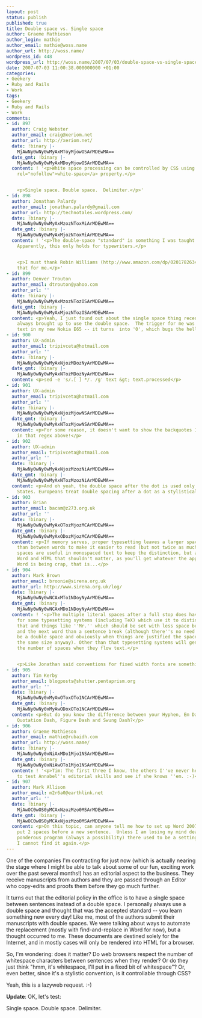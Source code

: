 ```yaml
---
layout: post
status: publish
published: true
title: Double space vs. Single space
author: Graeme Mathieson
author_login: mathie
author_email: mathie@woss.name
author_url: http://woss.name/
wordpress_id: 448
wordpress_url: http://woss.name/2007/07/03/double-space-vs-single-space/
date: 2007-07-03 11:00:38.000000000 +01:00
categories:
- Geekery
- Ruby and Rails
- Work
tags:
- Geekery
- Ruby and Rails
- Work
comments:
- id: 897
  author: Craig Webster
  author_email: craig@xeriom.net
  author_url: http://xeriom.net/
  date: !binary |-
    MjAwNy0wNy0wMyAxMToyMjowOSArMDEwMA==
  date_gmt: !binary |-
    MjAwNy0wNy0wMyAxMDoyMjowOSArMDEwMA==
  content: ! '<p>White space processing can be controlled by CSS using the <a href="http://www.w3.org/TR/CSS21/text.html#white-space-prop"
    rel="nofollow">white-space</a> property.</p>


    <p>Single space. Double space.  Delimiter.</p>'
- id: 898
  author: Jonathan Palardy
  author_email: jonathan.palardy@gmail.com
  author_url: http://technotales.wordpress.com/
  date: !binary |-
    MjAwNy0wNy0wMyAxMzozNToxMiArMDEwMA==
  date_gmt: !binary |-
    MjAwNy0wNy0wMyAxMjozNToxMiArMDEwMA==
  content: ! '<p>The double-space "standard" is something I was taught in college.
    Apparently, this only holds for typewriters.</p>


    <p>I must thank Robin Williams (http://www.amazon.com/dp/0201782634/) for clarifying
    that for me.</p>'
- id: 899
  author: Denver Trouton
  author_email: dtrouton@yahoo.com
  author_url: ''
  date: !binary |-
    MjAwNy0wNy0wMyAxMzozNTozOSArMDEwMA==
  date_gmt: !binary |-
    MjAwNy0wNy0wMyAxMjozNTozOSArMDEwMA==
  content: <p>Yeah, I just found out about the single space thing recently.  I was
    always brought up to use the double space.  The trigger for me was the predictive
    text in my new Nokia E65 -- it turns  into '0', which bugs the hell out of me!</p>
- id: 900
  author: UX-admin
  author_email: tripivceta@hotmail.com
  author_url: ''
  date: !binary |-
    MjAwNy0wNy0wMyAxNjozMDozNyArMDEwMA==
  date_gmt: !binary |-
    MjAwNy0wNy0wMyAxNTozMDozNyArMDEwMA==
  content: <p>sed -e 's/.[ ] */. /g' text &gt; text.processed</p>
- id: 901
  author: UX-admin
  author_email: tripivceta@hotmail.com
  author_url: ''
  date: !binary |-
    MjAwNy0wNy0wMyAxNjozMjowNSArMDEwMA==
  date_gmt: !binary |-
    MjAwNy0wNy0wMyAxNTozMjowNSArMDEwMA==
  content: <p>For some reason, it doesn't want to show the backquotes I used for escaping
    in that regex above!</p>
- id: 902
  author: UX-admin
  author_email: tripivceta@hotmail.com
  author_url: ''
  date: !binary |-
    MjAwNy0wNy0wMyAxNjozMzozNiArMDEwMA==
  date_gmt: !binary |-
    MjAwNy0wNy0wMyAxNTozMzozNiArMDEwMA==
  content: <p>And oh yeah, the double space after the dot is used only in the United
    States. Europeans treat double spacing after a dot as a stylistical error.</p>
- id: 903
  author: Brian
  author_email: bacam@z273.org.uk
  author_url: ''
  date: !binary |-
    MjAwNy0wNy0wMyAxOTozMjozMCArMDEwMA==
  date_gmt: !binary |-
    MjAwNy0wNy0wMyAxODozMjozMCArMDEwMA==
  content: <p>If memory serves, proper typesetting leaves a larger space between sentences
    than between words to make it easier to read (but not twice as much).  Double
    spaces are useful in monospaced text to keep the distinction, but as you're using
    Word and HTML that shouldn't matter, as you'll get whatever the application decides.  Unless
    Word is being crap, that is...</p>
- id: 904
  author: Mark Brown
  author_email: broonie@sirena.org.uk
  author_url: http://www.sirena.org.uk/log/
  date: !binary |-
    MjAwNy0wNy0wNCAxMTo1NDoyNyArMDEwMA==
  date_gmt: !binary |-
    MjAwNy0wNy0wNCAxMDo1NDoyNyArMDEwMA==
  content: ! '<p>The multiple literal spaces after a full stop does have special semantics
    for some typesetting systems (including TeX) which use it to distinguish between
    that and things like ''Mr.'' which should be set with less space between the ''.''
    and the next word than a sentence break (although there''s no need for that to
    be a double space and obviously when things are justified the spaces aren''t all
    the same size anyway). Other than that typesetting systems will generally ignore
    the number of spaces when they flow text.</p>


    <p>Like Jonathan said conventions for fixed width fonts are something else again.</p>'
- id: 905
  author: Tim Kerby
  author_email: blogposts@shutter.pentaprism.org
  author_url: ''
  date: !binary |-
    MjAwNy0wNy0xMyAwOToxOTo1NCArMDEwMA==
  date_gmt: !binary |-
    MjAwNy0wNy0xMyAwODoxOTo1NCArMDEwMA==
  content: <p>But do you know the difference between your Hyphen, Em Dash, En Dash,
    Quotation Dash, Figure Dash and Swung Dash?</p>
- id: 906
  author: Graeme Mathieson
  author_email: mathie@rubaidh.com
  author_url: http://woss.name/
  date: !binary |-
    MjAwNy0wNy0xNiAxMDo1Mjo1NSArMDEwMA==
  date_gmt: !binary |-
    MjAwNy0wNy0xNiAwOTo1Mjo1NSArMDEwMA==
  content: ! '<p>Tim: The first three I know, the others I''ve never heard of!  Time
    to test Annabel''s editorial skills and see if she knows ''em. :-)</p>'
- id: 907
  author: Mark Allison
  author_email: m2r6a0@earthlink.net
  author_url: ''
  date: !binary |-
    MjAwOC0wOS0yMCAxNzozMzo0MSArMDEwMA==
  date_gmt: !binary |-
    MjAwOC0wOS0yMCAxNjozMzo0MSArMDEwMA==
  content: <p>On this topic, can anyone tell me how to set up Word 2007 to automatically
    put 2 spaces before a new sentence.  Unless I am losing my mind dealing with this
    ponderous program (always a possibility) there used to be a setting for this but
    I cannot find it again.</p>
---
```

One of the companies I'm contracting for just now (which is actually nearing the stage where I might be able to talk about some of our fun, exciting work over the past several months!) has an editorial aspect to the business.  They receive manuscripts from authors and they are passed through an Editor who copy-edits and proofs them before they go much further.

It turns out that the editorial policy in the office is to have a single space between sentences instead of a double space.  I personally always use a double space and thought that was the accepted standard -- you learn something new every day!  Like me, most of the authors submit their manuscripts with double spaces.  We were talking about ways to automate the replacement (mostly with find-and-replace in Word for now), but a thought occurred to me.  These documents are destined solely for the Internet, and in mostly cases will only be rendered into HTML for a browser.

So, I'm wondering: does it matter?  Do web browsers respect the number of whitespace characters between sentences when they render?  Or do they just think "hmm, it's whitespace, I'll put in a fixed bit of whitespace"?  Or, even better, since it's a stylistic convention, is it controllable through CSS?

Yeah, this is a lazyweb request. :-)

**Update**: OK, let's test:

Single space. Double space.  Delimiter.
